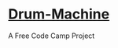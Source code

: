 # [Drum-Machine](https://jaron-corapi.github.io/Drum-Machine/Drum-Machine-html)
A Free Code Camp Project

